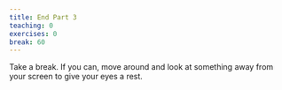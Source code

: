 ```yaml
---
title: End Part 3
teaching: 0
exercises: 0
break: 60
---
```


Take a break. If you can, move around and look at something away from your screen to give your eyes a rest.


